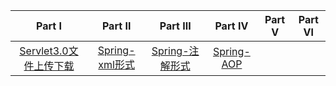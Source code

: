 | Part Ⅰ | Part Ⅱ | Part Ⅲ | Part Ⅳ | Part Ⅴ | Part Ⅵ |
| :--------: | :---------: | :---------: | :---------: | :---------: | :---------: |
| [Servlet3.0文件上传下载](./Servlet3.0文件上传下载.md)|[Spring-xml形式](./Spring-xml形式.md)|[Spring-注解形式](./Spring-注解形式.md)|[Spring-AOP](./Spring-AOP.md)